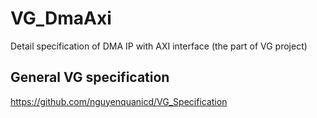 # VG_DmaAxi
Detail specification of DMA IP with AXI interface
(the part of VG project)

## General VG specification
https://github.com/nguyenquanicd/VG_Specification
